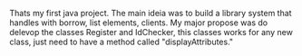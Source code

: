 Thats my first java project. The main ideia was to build a library system that handles with borrow, list elements, clients.
My major propose was do delevop the classes Register and IdChecker, this classes works for any new class, just need to have a method called "displayAttributes."
